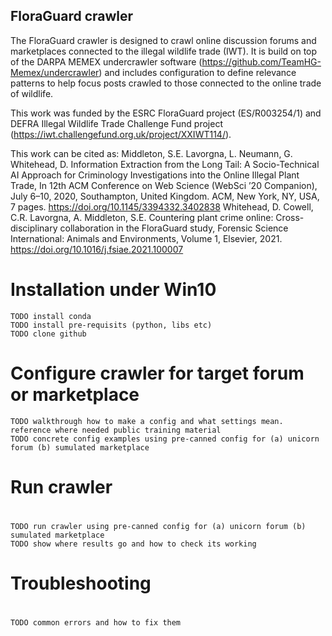 ## FloraGuard crawler

The FloraGuard crawler is designed to crawl online discussion forums and marketplaces connected to the illegal wildlife trade (IWT). It is build on top of the DARPA MEMEX undercrawler software (https://github.com/TeamHG-Memex/undercrawler) and includes configuration to define relevance patterns to help focus posts crawled to those connected to the online trade of wildlife.

This work was funded by the ESRC FloraGuard project (ES/R003254/1) and DEFRA Illegal Wildlife Trade Challenge Fund project (https://iwt.challengefund.org.uk/project/XXIWT114/).

This work can be cited as:
Middleton, S.E. Lavorgna, L. Neumann, G. Whitehead, D. Information Extraction from the Long Tail: A Socio-Technical AI Approach for Criminology Investigations into the Online Illegal Plant Trade, In 12th ACM Conference on Web Science (WebSci ’20 Companion), July 6–10, 2020, Southampton, United Kingdom. ACM, New York, NY, USA, 7 pages. https://doi.org/10.1145/3394332.3402838
Whitehead, D. Cowell, C.R. Lavorgna, A. Middleton, S.E. Countering plant crime online: Cross-disciplinary collaboration in the FloraGuard study, Forensic Science International: Animals and Environments, Volume 1, Elsevier, 2021. https://doi.org/10.1016/j.fsiae.2021.100007

# Installation under Win10

```
TODO install conda
TODO install pre-requisits (python, libs etc)
TODO clone github
```

# Configure crawler for target forum or marketplace

```
TODO walkthrough how to make a config and what settings mean. reference where needed public training material
TODO concrete config examples using pre-canned config for (a) unicorn forum (b) sumulated marketplace
```

#
# Run crawler
#

```
TODO run crawler using pre-canned config for (a) unicorn forum (b) sumulated marketplace
TODO show where results go and how to check its working
```

#
# Troubleshooting
#

```
TODO common errors and how to fix them
```
